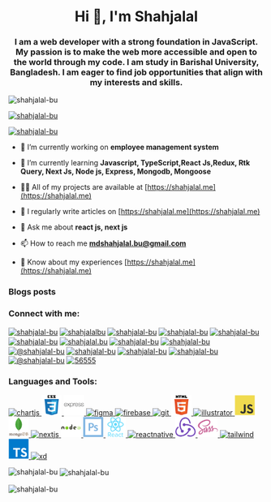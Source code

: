 <h1 align="center">Hi 👋, I'm Shahjalal</h1>
<h3 align="center">I am a web developer with a strong foundation in JavaScript. My passion is to make the web more accessible and open to the world through my code. I am study in Barishal University, Bangladesh. I am eager to find job opportunities that align with my interests and skills.</h3>

<p align="left"> <img src="https://komarev.com/ghpvc/?username=shahjalal-bu&label=Profile%20views&color=0e75b6&style=flat" alt="shahjalal-bu" /> </p>

<p align="left"> <a href="https://github.com/ryo-ma/github-profile-trophy"><img src="https://github-profile-trophy.vercel.app/?username=shahjalal-bu" alt="shahjalal-bu" /></a> </p>

<p align="left"> <a href="https://twitter.com/shahjalal-bu" target="blank"><img src="https://img.shields.io/twitter/follow/shahjalal-bu?logo=twitter&style=for-the-badge" alt="shahjalal-bu" /></a> </p>

- 🔭 I’m currently working on **employee management system**

- 🌱 I’m currently learning **Javascript, TypeScript,React Js,Redux, Rtk Query, Next Js, Node js, Express, Mongodb, Mongoose**

- 👨‍💻 All of my projects are available at [https://shahjalal.me](https://shahjalal.me)

- 📝 I regularly write articles on [https://shahjalal.me](https://shahjalal.me)

- 💬 Ask me about **react js, next js**

- 📫 How to reach me **mdshahjalal.bu@gmail.com**

- 📄 Know about my experiences [https://shahjalal.me](https://shahjalal.me)

### Blogs posts
<!-- BLOG-POST-LIST:START -->
<!-- BLOG-POST-LIST:END -->

<h3 align="left">Connect with me:</h3>
<p align="left">
<a href="https://codepen.io/shahjalal-bu" target="blank"><img align="center" src="https://raw.githubusercontent.com/rahuldkjain/github-profile-readme-generator/master/src/images/icons/Social/codepen.svg" alt="shahjalal-bu" height="30" width="40" /></a>
<a href="https://dev.to/shahjalalbu" target="blank"><img align="center" src="https://raw.githubusercontent.com/rahuldkjain/github-profile-readme-generator/master/src/images/icons/Social/devto.svg" alt="shahjalalbu" height="30" width="40" /></a>
<a href="https://twitter.com/shahjalal-bu" target="blank"><img align="center" src="https://raw.githubusercontent.com/rahuldkjain/github-profile-readme-generator/master/src/images/icons/Social/twitter.svg" alt="shahjalal-bu" height="30" width="40" /></a>
<a href="https://linkedin.com/in/shahjalal-bu" target="blank"><img align="center" src="https://raw.githubusercontent.com/rahuldkjain/github-profile-readme-generator/master/src/images/icons/Social/linked-in-alt.svg" alt="shahjalal-bu" height="30" width="40" /></a>
<a href="https://stackoverflow.com/users/shahjalal-bu" target="blank"><img align="center" src="https://raw.githubusercontent.com/rahuldkjain/github-profile-readme-generator/master/src/images/icons/Social/stack-overflow.svg" alt="shahjalal-bu" height="30" width="40" /></a>
<a href="https://codesandbox.com/shahjalal-bu" target="blank"><img align="center" src="https://raw.githubusercontent.com/rahuldkjain/github-profile-readme-generator/master/src/images/icons/Social/codesandbox.svg" alt="shahjalal-bu" height="30" width="40" /></a>
<a href="https://fb.com/shahjalal.bu" target="blank"><img align="center" src="https://raw.githubusercontent.com/rahuldkjain/github-profile-readme-generator/master/src/images/icons/Social/facebook.svg" alt="shahjalal.bu" height="30" width="40" /></a>
<a href="https://instagram.com/shahjalal-bu" target="blank"><img align="center" src="https://raw.githubusercontent.com/rahuldkjain/github-profile-readme-generator/master/src/images/icons/Social/instagram.svg" alt="shahjalal-bu" height="30" width="40" /></a>
<a href="https://hashnode.com/shahjalal-bu" target="blank"><img align="center" src="https://raw.githubusercontent.com/rahuldkjain/github-profile-readme-generator/master/src/images/icons/Social/hashnode.svg" alt="shahjalal-bu" height="30" width="40" /></a>
<a href="https://medium.com/@shahjalal-bu" target="blank"><img align="center" src="https://raw.githubusercontent.com/rahuldkjain/github-profile-readme-generator/master/src/images/icons/Social/medium.svg" alt="@shahjalal-bu" height="30" width="40" /></a>
<a href="https://www.youtube.com/c/shahjalal-bu" target="blank"><img align="center" src="https://raw.githubusercontent.com/rahuldkjain/github-profile-readme-generator/master/src/images/icons/Social/youtube.svg" alt="shahjalal-bu" height="30" width="40" /></a>
<a href="https://www.hackerrank.com/shahjalal-bu" target="blank"><img align="center" src="https://raw.githubusercontent.com/rahuldkjain/github-profile-readme-generator/master/src/images/icons/Social/hackerrank.svg" alt="shahjalal-bu" height="30" width="40" /></a>
<a href="https://www.leetcode.com/shahjalal-bu" target="blank"><img align="center" src="https://raw.githubusercontent.com/rahuldkjain/github-profile-readme-generator/master/src/images/icons/Social/leet-code.svg" alt="shahjalal-bu" height="30" width="40" /></a>
<a href="https://www.hackerearth.com/@shahjalal-bu" target="blank"><img align="center" src="https://raw.githubusercontent.com/rahuldkjain/github-profile-readme-generator/master/src/images/icons/Social/hackerearth.svg" alt="@shahjalal-bu" height="30" width="40" /></a>
<a href="https://discord.gg/56555" target="blank"><img align="center" src="https://raw.githubusercontent.com/rahuldkjain/github-profile-readme-generator/master/src/images/icons/Social/discord.svg" alt="56555" height="30" width="40" /></a>
</p>

<h3 align="left">Languages and Tools:</h3>
<p align="left"> <a href="https://www.chartjs.org" target="_blank" rel="noreferrer"> <img src="https://www.chartjs.org/media/logo-title.svg" alt="chartjs" width="40" height="40"/> </a> <a href="https://www.w3schools.com/css/" target="_blank" rel="noreferrer"> <img src="https://raw.githubusercontent.com/devicons/devicon/master/icons/css3/css3-original-wordmark.svg" alt="css3" width="40" height="40"/> </a> <a href="https://expressjs.com" target="_blank" rel="noreferrer"> <img src="https://raw.githubusercontent.com/devicons/devicon/master/icons/express/express-original-wordmark.svg" alt="express" width="40" height="40"/> </a> <a href="https://www.figma.com/" target="_blank" rel="noreferrer"> <img src="https://www.vectorlogo.zone/logos/figma/figma-icon.svg" alt="figma" width="40" height="40"/> </a> <a href="https://firebase.google.com/" target="_blank" rel="noreferrer"> <img src="https://www.vectorlogo.zone/logos/firebase/firebase-icon.svg" alt="firebase" width="40" height="40"/> </a> <a href="https://git-scm.com/" target="_blank" rel="noreferrer"> <img src="https://www.vectorlogo.zone/logos/git-scm/git-scm-icon.svg" alt="git" width="40" height="40"/> </a> <a href="https://www.w3.org/html/" target="_blank" rel="noreferrer"> <img src="https://raw.githubusercontent.com/devicons/devicon/master/icons/html5/html5-original-wordmark.svg" alt="html5" width="40" height="40"/> </a> <a href="https://www.adobe.com/in/products/illustrator.html" target="_blank" rel="noreferrer"> <img src="https://www.vectorlogo.zone/logos/adobe_illustrator/adobe_illustrator-icon.svg" alt="illustrator" width="40" height="40"/> </a> <a href="https://developer.mozilla.org/en-US/docs/Web/JavaScript" target="_blank" rel="noreferrer"> <img src="https://raw.githubusercontent.com/devicons/devicon/master/icons/javascript/javascript-original.svg" alt="javascript" width="40" height="40"/> </a> <a href="https://www.mongodb.com/" target="_blank" rel="noreferrer"> <img src="https://raw.githubusercontent.com/devicons/devicon/master/icons/mongodb/mongodb-original-wordmark.svg" alt="mongodb" width="40" height="40"/> </a> <a href="https://nextjs.org/" target="_blank" rel="noreferrer"> <img src="https://cdn.worldvectorlogo.com/logos/nextjs-2.svg" alt="nextjs" width="40" height="40"/> </a> <a href="https://nodejs.org" target="_blank" rel="noreferrer"> <img src="https://raw.githubusercontent.com/devicons/devicon/master/icons/nodejs/nodejs-original-wordmark.svg" alt="nodejs" width="40" height="40"/> </a> <a href="https://www.photoshop.com/en" target="_blank" rel="noreferrer"> <img src="https://raw.githubusercontent.com/devicons/devicon/master/icons/photoshop/photoshop-line.svg" alt="photoshop" width="40" height="40"/> </a> <a href="https://reactjs.org/" target="_blank" rel="noreferrer"> <img src="https://raw.githubusercontent.com/devicons/devicon/master/icons/react/react-original-wordmark.svg" alt="react" width="40" height="40"/> </a> <a href="https://reactnative.dev/" target="_blank" rel="noreferrer"> <img src="https://reactnative.dev/img/header_logo.svg" alt="reactnative" width="40" height="40"/> </a> <a href="https://redux.js.org" target="_blank" rel="noreferrer"> <img src="https://raw.githubusercontent.com/devicons/devicon/master/icons/redux/redux-original.svg" alt="redux" width="40" height="40"/> </a> <a href="https://sass-lang.com" target="_blank" rel="noreferrer"> <img src="https://raw.githubusercontent.com/devicons/devicon/master/icons/sass/sass-original.svg" alt="sass" width="40" height="40"/> </a> <a href="https://tailwindcss.com/" target="_blank" rel="noreferrer"> <img src="https://www.vectorlogo.zone/logos/tailwindcss/tailwindcss-icon.svg" alt="tailwind" width="40" height="40"/> </a> <a href="https://www.typescriptlang.org/" target="_blank" rel="noreferrer"> <img src="https://raw.githubusercontent.com/devicons/devicon/master/icons/typescript/typescript-original.svg" alt="typescript" width="40" height="40"/> </a> <a href="https://www.adobe.com/products/xd.html" target="_blank" rel="noreferrer"> <img src="https://cdn.worldvectorlogo.com/logos/adobe-xd.svg" alt="xd" width="40" height="40"/> </a> </p>

<p><img align="left" src="https://github-readme-stats.vercel.app/api/top-langs?username=shahjalal-bu&show_icons=true&locale=en&layout=compact" alt="shahjalal-bu" /></p>

<p>&nbsp;<img align="center" src="https://github-readme-stats.vercel.app/api?username=shahjalal-bu&show_icons=true&locale=en" alt="shahjalal-bu" /></p>

<p><img align="center" src="https://github-readme-streak-stats.herokuapp.com/?user=shahjalal-bu&" alt="shahjalal-bu" /></p>
